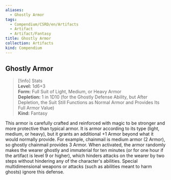 ```yaml
---
aliases:
  - Ghostly Armor
tags:
  - Compendium/CSRD/en/Artifacts
  - Artifact
  - Artifact/Fantasy
title: Ghostly Armor
collection: Artifacts
kind: Compendium
---
```

## Ghostly Armor  
>[!info] Stats  
> **Level:** 1d6+3  
> **Form:** Full Suit of Light, Medium, or Heavy Armor  
> **Depletion:** 1 in 1D10 (for the Ghostly Defense Ability, but After Depletion, the Suit Still Functions as Normal Armor and Provides Its Full Armor Value)  
> **Kind:** Fantasy
  
This armor is carefully crafted and reinforced with magic to be stronger and more protective than typical armor. It is armor according to its type (light, medium, or heavy), but it grants an additional +1 Armor beyond what it would normally provide. For example, chainmail is medium armor (2 Armor), so ghostly chainmail provides 3 Armor. When activated, the armor randomly makes the wearer ghostly and immaterial for ten minutes (or for one hour if the artifact is level 9 or higher), which hinders attacks on the wearer by two steps without hindering any of the character's abilities. Special multidimensional weapons or attacks (such as abilities meant to harm ghosts) ignore this defense.
